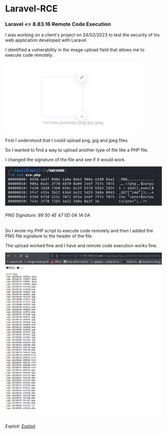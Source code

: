 # Laravel-RCE

### Laravel <= 8.83.16 Remote Code Execution

I was working on a client's project on 24/02/2023 to test the security of his web application developed with Laravel.

I identified a vulnerability in the image upload field that allows me to execute code remotely.

![Logo](datas/upload_field.png)

First I understood that I could upload png, jpg and jpeg files.

So I wanted to find a way to upload another type of file like a PHP file.

I changed the signature of the file and see if it would work.

![Exploit](datas/exploit.png)

###### PNG Signature: 89 50 4E 47 0D 0A 1A 0A

So I wrote my PHP script to execute code remotely and then I added the PNG file signature to the header of the file.

The upload worked fine and I have and remote code execution works fine.

![Exploit](datas/rce.png)

###### Exploit: [Exploit](https://github.com/w31rdr4v3n/Laravel-RCE-/blob/main/rce.php)

